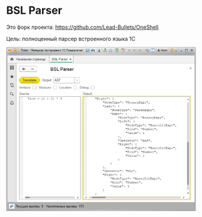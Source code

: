 # BSL Parser

Это форк проекта: https://github.com/Lead-Bullets/OneShell

Цель: полноценный парсер встроенного языка 1С

![BSL-Parser](img/1SH.png)
